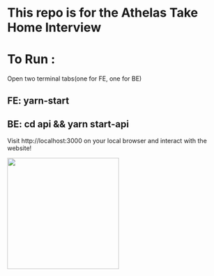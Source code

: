 # This repo is for the Athelas Take Home Interview

# To Run :

Open two terminal tabs(one for FE, one for BE)

## FE: yarn-start
## BE: cd api && yarn start-api

Visit http://localhost:3000 on your local browser and interact with the website!

<img src="/api/static/img/uploads/readme/Screen Shot 2022-04-27 at 10.17.37 AM.png" width="256"/>





